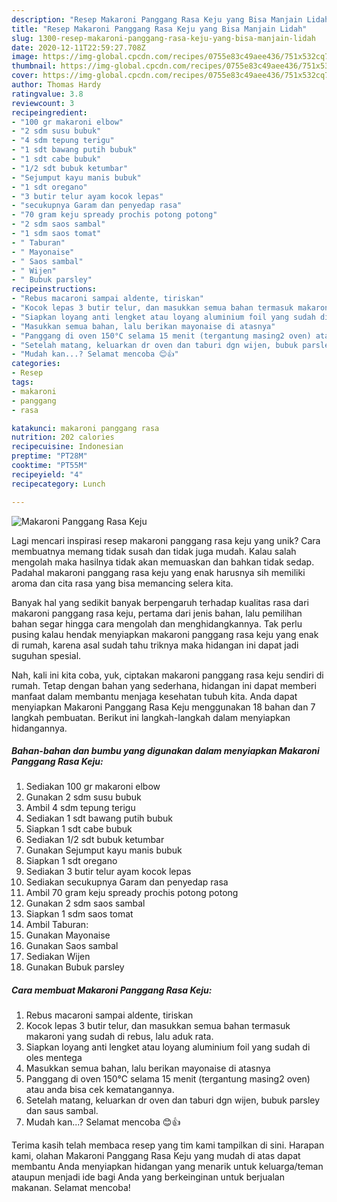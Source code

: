 ```yaml
---
description: "Resep Makaroni Panggang Rasa Keju yang Bisa Manjain Lidah"
title: "Resep Makaroni Panggang Rasa Keju yang Bisa Manjain Lidah"
slug: 1300-resep-makaroni-panggang-rasa-keju-yang-bisa-manjain-lidah
date: 2020-12-11T22:59:27.708Z
image: https://img-global.cpcdn.com/recipes/0755e83c49aee436/751x532cq70/makaroni-panggang-rasa-keju-foto-resep-utama.jpg
thumbnail: https://img-global.cpcdn.com/recipes/0755e83c49aee436/751x532cq70/makaroni-panggang-rasa-keju-foto-resep-utama.jpg
cover: https://img-global.cpcdn.com/recipes/0755e83c49aee436/751x532cq70/makaroni-panggang-rasa-keju-foto-resep-utama.jpg
author: Thomas Hardy
ratingvalue: 3.8
reviewcount: 3
recipeingredient:
- "100 gr makaroni elbow"
- "2 sdm susu bubuk"
- "4 sdm tepung terigu"
- "1 sdt bawang putih bubuk"
- "1 sdt cabe bubuk"
- "1/2 sdt bubuk ketumbar"
- "Sejumput kayu manis bubuk"
- "1 sdt oregano"
- "3 butir telur ayam kocok lepas"
- "secukupnya Garam dan penyedap rasa"
- "70 gram keju spready prochis potong potong"
- "2 sdm saos sambal"
- "1 sdm saos tomat"
- " Taburan"
- " Mayonaise"
- " Saos sambal"
- " Wijen"
- " Bubuk parsley"
recipeinstructions:
- "Rebus macaroni sampai aldente, tiriskan"
- "Kocok lepas 3 butir telur, dan masukkan semua bahan termasuk makaroni yang sudah di rebus, lalu aduk rata."
- "Siapkan loyang anti lengket atau loyang aluminium foil yang sudah di oles mentega"
- "Masukkan semua bahan, lalu berikan mayonaise di atasnya"
- "Panggang di oven 150°C selama 15 menit (tergantung masing2 oven) atau anda bisa cek kematangannya."
- "Setelah matang, keluarkan dr oven dan taburi dgn wijen, bubuk parsley dan saus sambal."
- "Mudah kan...? Selamat mencoba 😊👍"
categories:
- Resep
tags:
- makaroni
- panggang
- rasa

katakunci: makaroni panggang rasa 
nutrition: 202 calories
recipecuisine: Indonesian
preptime: "PT28M"
cooktime: "PT55M"
recipeyield: "4"
recipecategory: Lunch

---
```



![Makaroni Panggang Rasa Keju](https://img-global.cpcdn.com/recipes/0755e83c49aee436/751x532cq70/makaroni-panggang-rasa-keju-foto-resep-utama.jpg)

Lagi mencari inspirasi resep makaroni panggang rasa keju yang unik? Cara membuatnya memang tidak susah dan tidak juga mudah. Kalau salah mengolah maka hasilnya tidak akan memuaskan dan bahkan tidak sedap. Padahal makaroni panggang rasa keju yang enak harusnya sih memiliki aroma dan cita rasa yang bisa memancing selera kita.



Banyak hal yang sedikit banyak berpengaruh terhadap kualitas rasa dari makaroni panggang rasa keju, pertama dari jenis bahan, lalu pemilihan bahan segar hingga cara mengolah dan menghidangkannya. Tak perlu pusing kalau hendak menyiapkan makaroni panggang rasa keju yang enak di rumah, karena asal sudah tahu triknya maka hidangan ini dapat jadi suguhan spesial.


Nah, kali ini kita coba, yuk, ciptakan makaroni panggang rasa keju sendiri di rumah. Tetap dengan bahan yang sederhana, hidangan ini dapat memberi manfaat dalam membantu menjaga kesehatan tubuh kita. Anda dapat menyiapkan Makaroni Panggang Rasa Keju menggunakan 18 bahan dan 7 langkah pembuatan. Berikut ini langkah-langkah dalam menyiapkan hidangannya.

<!--inarticleads1-->

##### Bahan-bahan dan bumbu yang digunakan dalam menyiapkan Makaroni Panggang Rasa Keju:

1. Sediakan 100 gr makaroni elbow
1. Gunakan 2 sdm susu bubuk
1. Ambil 4 sdm tepung terigu
1. Sediakan 1 sdt bawang putih bubuk
1. Siapkan 1 sdt cabe bubuk
1. Sediakan 1/2 sdt bubuk ketumbar
1. Gunakan Sejumput kayu manis bubuk
1. Siapkan 1 sdt oregano
1. Sediakan 3 butir telur ayam kocok lepas
1. Sediakan secukupnya Garam dan penyedap rasa
1. Ambil 70 gram keju spready prochis potong potong
1. Gunakan 2 sdm saos sambal
1. Siapkan 1 sdm saos tomat
1. Ambil  Taburan:
1. Gunakan  Mayonaise
1. Gunakan  Saos sambal
1. Sediakan  Wijen
1. Gunakan  Bubuk parsley




<!--inarticleads2-->

##### Cara membuat Makaroni Panggang Rasa Keju:

1. Rebus macaroni sampai aldente, tiriskan
1. Kocok lepas 3 butir telur, dan masukkan semua bahan termasuk makaroni yang sudah di rebus, lalu aduk rata.
1. Siapkan loyang anti lengket atau loyang aluminium foil yang sudah di oles mentega
1. Masukkan semua bahan, lalu berikan mayonaise di atasnya
1. Panggang di oven 150°C selama 15 menit (tergantung masing2 oven) atau anda bisa cek kematangannya.
1. Setelah matang, keluarkan dr oven dan taburi dgn wijen, bubuk parsley dan saus sambal.
1. Mudah kan...? Selamat mencoba 😊👍




Terima kasih telah membaca resep yang tim kami tampilkan di sini. Harapan kami, olahan Makaroni Panggang Rasa Keju yang mudah di atas dapat membantu Anda menyiapkan hidangan yang menarik untuk keluarga/teman ataupun menjadi ide bagi Anda yang berkeinginan untuk berjualan makanan. Selamat mencoba!
